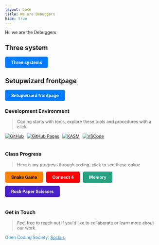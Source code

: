 ```yaml
---
layout: base
title: We are Debuggers
hide: true
---
```


Hi! we are the Debuggers

## Three system
<a href="{{site.baseurl}}/three-system-guide.md" style="display: inline-block; padding: 10px 20px; background-color: #007bff; color: white; text-align: center; text-decoration: none; border-radius: 5px; font-weight: bold;">Three systems</a>

## Setupwizard frontpage
<a href="{{site.baseurl}}/toosl/frontpage" style="display: inline-block; padding: 10px 20px; background-color: #007bff; color: white; text-align: center; text-decoration: none; border-radius: 5px; font-weight: bold;">Setupwizard frontpage</a>


### Development Environment

> Coding starts with tools, explore these tools and procedures with a click.

<div style="display: flex; flex-wrap: wrap; gap: 10px;">
    <a href="https://github.com/Open-Coding-Society/student">
        <img src="https://img.shields.io/badge/GitHub-181717?style=for-the-badge&logo=github&logoColor=white" alt="GitHub">
    </a>
    <a href="https://open-coding-society.github.io/student">
        <img src="https://img.shields.io/badge/GitHub%20Pages-327FC7?style=for-the-badge&logo=github&logoColor=white" alt="GitHub Pages">
    </a>
    <a href="https://kasm.nighthawkcodingsociety.com/">
        <img src="https://img.shields.io/badge/KASM-0078D4?style=for-the-badge&logo=kasm&logoColor=white" alt="KASM">
    </a>
    <a href="https://vscode.dev/">
        <img src="https://img.shields.io/badge/VSCode-007ACC?style=for-the-badge&logo=visual-studio-code&logoColor=white" alt="VSCode">
    </a>
</div>

<br>

### Class Progress

> Here is my progress through coding, click to see these online

<div style="display: flex; flex-wrap: wrap; gap: 10px;">
    <a href="{{site.baseurl}}/snakegame" style="text-decoration: none;">
        <div style="background-color: #ff8400ff; color: black; padding: 10px 20px; border-radius: 5px; font-weight: bold;">
            Snake Game
        </div>
    </a>
    <a href="{{site.baseurl}}/connect4/play" style="text-decoration: none;">
        <div style="background-color: #ff0000ff; color: white; padding: 10px 20px; border-radius: 5px; font-weight: bold;">
            Connect 4
        </div>
    </a>
    <a href="{{site.baseurl}}/memory" style="text-decoration: none;">
        <div style="background-color: #28a183ff; color: white; padding: 10px 20px; border-radius: 5px; font-weight: bold;">
            Memory
        </div>
    </a>
    <a href="{{site.baseurl}}/hacks/rock-paper-scissor" style="text-decoration: none;">
    <div style="background-color: #4a20c9ff; color: white; padding: 10px 20px; border-radius: 5px; font-weight: bold;">
        Rock Paper Scissors
    </div>
</a>
</div>

<br>

<!-- Contact Section -->
### Get in Touch

> Feel free to reach out if you'd like to collaborate or learn more about our work.

<p style="color: #2A7DB1;">Open Coding Society: <a href="https://opencodingsociety.com" style="color: #2A7DB1; text-decoration: underline;">Socials</a></p>
